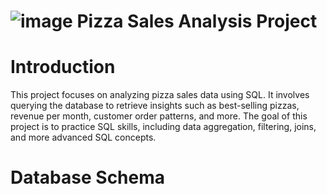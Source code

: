 # ![image](https://github.com/user-attachments/assets/2d1d6282-3ded-4d5b-bc78-73db6bf684b4) Pizza Sales Analysis Project

# Introduction
This project focuses on analyzing pizza sales data using SQL. It involves querying the database to retrieve insights such as best-selling pizzas, revenue per month, customer order patterns, and more. The goal of this project is to practice SQL skills, including data aggregation, filtering, joins, and more advanced SQL concepts.

# Database Schema


